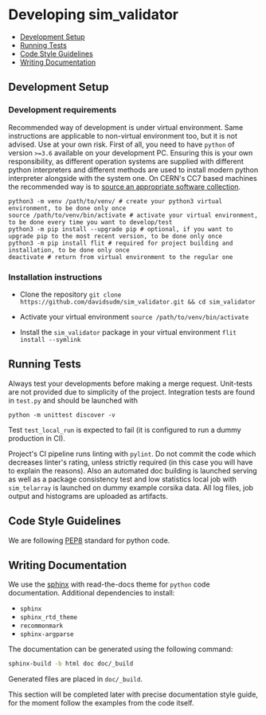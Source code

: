 # Developing sim_validator

* [Development Setup](#setup)
* [Running Tests](#tests)
* [Code Style Guidelines](#rules)
* [Writing Documentation](#documentation)

## <a name="setup"> Development Setup
### Development requirements

Recommended way of development is under virtual environment. Same instructions are applicable
to non-virtual environment too, but it is not advised. Use at your own risk.
First of all, you need to have `python` of version `>=3.6` available on your development PC.
Ensuring this is your own responsibility, as different operation systems are supplied with
different python interpreters and different methods are used to install modern python interpreter
alongside with the system one. On CERN's CC7 based machines the recommended way is to [source
an appropriate software collection](https://cern.service-now.com/service-portal?id=kb_article&n=KB0000730).

```shell
python3 -m venv /path/to/venv/ # create your python3 virtual environment, to be done only once
source /path/to/venv/bin/activate # activate your virtual environment, to be done every time you want to develop/test
python3 -m pip install --upgrade pip # optional, if you want to upgrade pip to the most recent version, to be done only once
python3 -m pip install flit # required for project building and installation, to be done only once
deactivate # return from virtual environment to the regular one
```

### Installation instructions

* Clone the repository `git clone https://github.com/davidsudm/sim_validator.git && cd sim_validator`

* Activate your virtual environment `source /path/to/venv/bin/activate`
* Install the `sim_validator` package in your virtual environment `flit install --symlink` 

## <a name="tests"> Running Tests

Always test your developments before making a merge request. 
Unit-tests are not provided due to simplicity of the project. 
Integration tests are found in `test.py` and should be launched with

```shell
python -m unittest discover -v
```
Test `test_local_run` is expected to fail (it is configured to run a dummy production in CI).

Project's CI pipeline runs linting with `pylint`. Do not commit the code which decreases linter's rating,
unless strictly required (in this case you will have to explain the reasons). 
Also an automated doc building is launched serving as well as a package consistency test 
and low statistics local job with `sim_telarray` is launched on dummy example corsika data. 
All log files, job output and histograms are uploaded as artifacts. 

## <a name="rules"> Code Style Guidelines
We are following [PEP8][pep8] standard for python code.

## <a name="documentation"> Writing Documentation
We use the [sphinx][sphinx] with read-the-docs theme for `python` code documentation.
Additional dependencies to install:
- `sphinx`
- `sphinx_rtd_theme`
- `recommonmark`
- `sphinx-argparse`

The documentation can be generated using the following command:

```bash
sphinx-build -b html doc doc/_build
```

Generated files are placed in `doc/_build`.

This section will be completed later with precise documentation style guide, for the moment follow the examples from the code itself.

[pep8]:https://www.python.org/dev/peps/pep-0008/
[sphinx]:https://www.sphinx-doc.org/en/master/usage/quickstart.html

